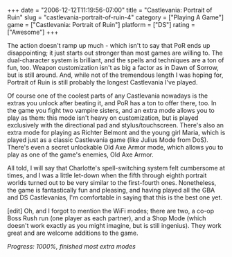 +++
date = "2006-12-12T11:19:56-07:00"
title = "Castlevania: Portrait of Ruin"
slug = "castlevania-portrait-of-ruin-4"
category = ["Playing A Game"]
game = ["Castlevania: Portrait of Ruin"]
platform = ["DS"]
rating = ["Awesome"]
+++

The action doesn't ramp up much - which isn't to say that PoR ends up disappointing; it just starts out stronger than most games are willing to.  The dual-character system is brilliant, and the spells and techniques are a ton of fun, too.  Weapon customization isn't as big a factor as in Dawn of Sorrow, but is still around.  And, while not of the tremendous length I was hoping for, Portrait of Ruin is still probably the longest Castlevania I've played.

Of course one of the coolest parts of any Castlevania nowadays is the extras you unlock after beating it, and PoR has a ton to offer there, too.  In the game you fight two vampire sisters, and an extra mode allows you to play as them: this mode isn't heavy on customization, but is played exclusively with the directional pad and stylus/touchscreen.  There's also an extra mode for playing as Richter Belmont and the young girl Maria, which is played just as a classic Castlevania game (like Julius Mode from DoS).  There's even a secret unlockable Old Axe Armor mode, which allows you to play as one of the game's enemies, Old Axe Armor.

All told, I will say that Charlotte's spell-switching system felt cumbersome at times, and I was a little let-down when the fifth through eighth portrait worlds turned out to be very similar to the first-fourth ones.  Nonetheless, the game is fantastically fun and pleasing, and having played all the GBA and DS Castlevanias, I'm comfortable in saying that this is the best one yet.

[edit] Oh, and I forgot to mention the WiFi modes; there are two, a co-op Boss Rush run (one player as each partner), and a Shop Mode (which doesn't work exactly as you might imagine, but is still ingenius).  They work great and are welcome additions to the game.

<i>Progress: 1000%, finished most extra modes</i>